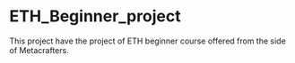 # ETH_Beginner_project
 This project have the project of ETH beginner course offered from the side of Metacrafters.
